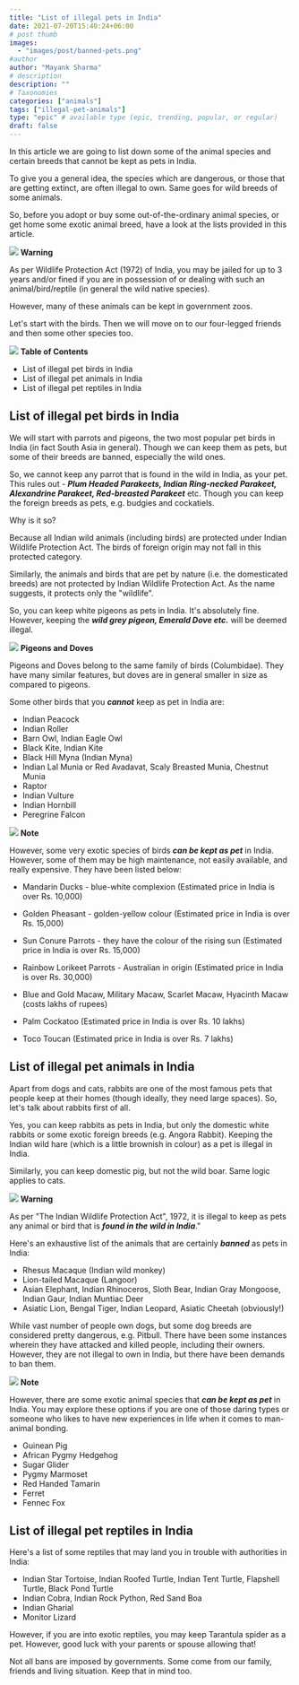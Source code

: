 ```yaml
---
title: "List of illegal pets in India"
date: 2021-07-20T15:40:24+06:00
# post thumb
images:
  - "images/post/banned-pets.png"
#author
author: "Mayank Sharma"
# description
description: ""
# Taxonomies
categories: ["animals"]
tags: ["illegal-pet-animals"]
type: "epic" # available type (epic, trending, popular, or regular)
draft: false
---
```


In this article we are going to list down some of the animal species and certain breeds that cannot be kept as pets in India. 

To give you a general idea, the species which are dangerous, or those that are getting extinct, are often illegal to own. Same goes for wild breeds of some animals. 

So, before you adopt or buy some out-of-the-ordinary animal species, or get home some exotic animal breed, have a look at the lists provided in this article. 

<div class="danger-mak">
  <img src="../../../images/warning.png">
  <b>Warning</b><br>

As per Wildlife Protection Act (1972) of India, you may be jailed for up to 3 years and/or fined if you are in possession of or dealing with such an animal/bird/reptile (in general the wild native species). 

However, many of these animals can be kept in government zoos. 
</div>

Let's start with the birds. Then we will move on to our four-legged friends and then some other species too. 

<div class="toc-mak">
<img src="../../images/pencil.png">
<b>Table of Contents</b>
<ul>
<li>List of illegal pet birds in India</li>
<li>List of illegal pet animals in India</li>
<li>List of illegal pet reptiles in India</li>
</ul>
</div>

## List of illegal pet birds in India

We will start with parrots and pigeons, the two most popular pet birds in India (in fact South Asia in general). Though we can keep them as pets, but some of their breeds are banned, especially the wild ones. 

So, we cannot keep any parrot that is found in the wild in India, as your pet. This rules out - ***Plum Headed Parakeets, Indian Ring-necked Parakeet, Alexandrine Parakeet, Red-breasted Parakeet*** etc. Though you can keep the foreign breeds as pets, e.g. budgies and cockatiels. 

Why is it so?  

Because all Indian wild animals (including birds) are protected under Indian Wildlife Protection Act. The birds of foreign origin may not fall in this protected category. 

Similarly, the animals and birds that are pet by nature (i.e. the domesticated breeds) are not protected by Indian Wildlife Protection Act. As the name suggests, it protects only the "wildlife". 

So, you can keep white pigeons as pets in India. It's absolutely fine. However, keeping the ***wild grey pigeon, Emerald Dove etc.*** will be deemed illegal. 

<div class="toc-mak">
  <img src="../../../images/pencil.png">
  <b>Pigeons and Doves</b><br>

Pigeons and Doves belong to the same family of birds (Columbidae). They have many similar features, but doves are in general smaller in size as compared to pigeons. 
</div>

Some other birds that you ***cannot*** keep as pet in India are:
* Indian Peacock
* Indian Roller
* Barn Owl, Indian Eagle Owl
* Black Kite, Indian Kite
* Black Hill Myna (Indian Myna)
* Indian Lal Munia or Red Avadavat, Scaly Breasted Munia, Chestnut Munia
* Raptor
* Indian Vulture
* Indian Hornbill
* Peregrine Falcon

<div class="toc-mak">
  <img src="../../../images/pencil.png">
  <b>Note</b><br>

However, some very exotic species of birds ***can be kept as pet*** in India. However, some of them may be high maintenance, not easily available, and really expensive. They have been listed below:

* Mandarin Ducks - blue-white complexion (Estimated price in India is over Rs. 10,000)

* Golden Pheasant - golden-yellow colour (Estimated price in India is over Rs. 15,000)

* Sun Conure Parrots - they have the colour of the rising sun (Estimated price in India is over Rs. 15,000)

* Rainbow Lorikeet Parrots - Australian in origin (Estimated price in India is over Rs. 30,000)

* Blue and Gold Macaw, Military Macaw, Scarlet Macaw, Hyacinth Macaw (costs lakhs of rupees)

* Palm Cockatoo (Estimated price in India is over Rs. 10 lakhs)

* Toco Toucan (Estimated price in India is over Rs. 7 lakhs)
</div>


## List of illegal pet animals in India

Apart from dogs and cats, rabbits are one of the most famous pets that people keep at their homes (though ideally, they need large spaces). So, let's talk about rabbits first of all. 

Yes, you can keep rabbits as pets in India, but only the domestic white rabbits or some exotic foreign breeds (e.g. Angora Rabbit). Keeping the Indian wild hare (which is a little brownish in colour) as a pet is illegal in India. 

Similarly, you can keep domestic pig, but not the wild boar. Same logic applies to cats. 

<div class="danger-mak">
  <img src="../../../images/warning.png">
  <b>Warning</b><br>

As per "The Indian Wildlife Protection Act", 1972, it is illegal to keep as pets any animal or bird that is ***found in the wild in India***."
</div> 

Here's an exhaustive list of the animals that are certainly ***banned*** as pets in India:
* Rhesus Macaque (Indian wild monkey)
* Lion-tailed Macaque (Langoor)
* Asian Elephant, Indian Rhinoceros, Sloth Bear, Indian Gray Mongoose, Indian Gaur, Indian Muntiac Deer 
* Asiatic Lion, Bengal Tiger, Indian Leopard, Asiatic Cheetah (obviously!)

While vast number of people own dogs, but some dog breeds are considered pretty dangerous, e.g. Pitbull. There have been some instances wherein they have attacked and killed people, including their owners. However, they are not illegal to own in India, but there have been demands to ban them. 

<div class="toc-mak">
  <img src="../../../images/pencil.png">
  <b>Note</b><br>

However, there are some exotic animal species that ***can be kept as pet*** in India. You may explore these options if you are one of those daring types or someone who likes to have new experiences in life when it comes to man-animal bonding.
* Guinean Pig
* African Pygmy Hedgehog
* Sugar Glider
* Pygmy Marmoset
* Red Handed Tamarin
* Ferret
* Fennec Fox
</div>


## List of illegal pet reptiles in India

Here's a list of some reptiles that may land you in trouble with authorities in India:
* Indian Star Tortoise, Indian Roofed Turtle, Indian Tent Turtle, Flapshell Turtle, Black Pond Turtle 
* Indian Cobra, Indian Rock Python, Red Sand Boa
* Indian Gharial 
* Monitor Lizard

However, if you are into exotic reptiles, you may keep Tarantula spider as a pet. However, good luck with your parents or spouse allowing that!  

Not all bans are imposed by governments. Some come from our family, friends and living situation. Keep that in mind too. 
